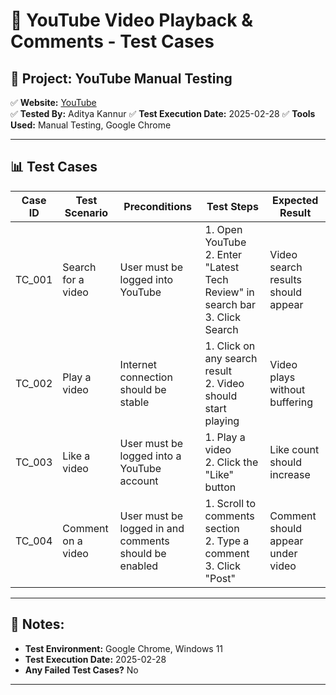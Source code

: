 # 🎯 YouTube Video Playback & Comments - Test Cases  

## 📌 Project: YouTube Manual Testing  
✅ **Website:** [YouTube](https://www.youtube.com/)  
✅ **Tested By:** Aditya Kannur
✅ **Test Execution Date:** 2025-02-28 
✅ **Tools Used:** Manual Testing, Google Chrome  

---

## 📊 Test Cases  

| **Case ID** | **Test Scenario** | **Preconditions** | **Test Steps** | **Expected Result** |
|-------------|------------------|-------------------|----------------|---------------------|
| TC_001 | Search for a video | User must be logged into YouTube | 1. Open YouTube <br> 2. Enter "Latest Tech Review" in search bar <br> 3. Click Search | Video search results should appear |
| TC_002 | Play a video | Internet connection should be stable | 1. Click on any search result <br> 2. Video should start playing | Video plays without buffering |
| TC_003 | Like a video | User must be logged into a YouTube account | 1. Play a video <br> 2. Click the "Like" button | Like count should increase |
| TC_004 | Comment on a video | User must be logged in and comments should be enabled | 1. Scroll to comments section <br> 2. Type a comment <br> 3. Click "Post" | Comment should appear under video |

---

## 📜 Notes:
- **Test Environment:** Google Chrome, Windows 11  
- **Test Execution Date:** 2025-02-28  
- **Any Failed Test Cases?** No  

---
